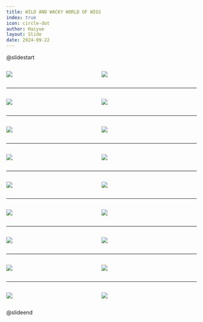 ```yaml
---
title: WILD AND WACKY WORLD OF WIGS
index: true
icon: circle-dot
author: Haiyue
layout: Slide
date: 2024-09-22
---
```

 
@slidestart

<div style="display:flex">
<div style="flex:1">

![](https://raw.githubusercontent.com/yclord/reading/refs/heads/master/english/Level-S/WILD%20AND%20WACKY%20WORLD%20OF%20WIGS/001.webp)
</div>
<div style="flex:1">

![](https://raw.githubusercontent.com/yclord/reading/refs/heads/master/english/Level-S/WILD%20AND%20WACKY%20WORLD%20OF%20WIGS/002.webp)
</div>
</div>

---

<div style="display:flex">
<div style="flex:1">

![](https://raw.githubusercontent.com/yclord/reading/refs/heads/master/english/Level-S/WILD%20AND%20WACKY%20WORLD%20OF%20WIGS/003.webp)
</div>
<div style="flex:1">

![](https://raw.githubusercontent.com/yclord/reading/refs/heads/master/english/Level-S/WILD%20AND%20WACKY%20WORLD%20OF%20WIGS/004.webp)
</div>
</div>

---

<div style="display:flex">
<div style="flex:1">

![](https://raw.githubusercontent.com/yclord/reading/refs/heads/master/english/Level-S/WILD%20AND%20WACKY%20WORLD%20OF%20WIGS/005.webp)
</div>
<div style="flex:1">

![](https://raw.githubusercontent.com/yclord/reading/refs/heads/master/english/Level-S/WILD%20AND%20WACKY%20WORLD%20OF%20WIGS/006.webp)
</div>
</div>

---

<div style="display:flex">
<div style="flex:1">

![](https://raw.githubusercontent.com/yclord/reading/refs/heads/master/english/Level-S/WILD%20AND%20WACKY%20WORLD%20OF%20WIGS/007.webp)
</div>
<div style="flex:1">

![](https://raw.githubusercontent.com/yclord/reading/refs/heads/master/english/Level-S/WILD%20AND%20WACKY%20WORLD%20OF%20WIGS/008.webp)
</div>
</div>

---

<div style="display:flex">
<div style="flex:1">

![](https://raw.githubusercontent.com/yclord/reading/refs/heads/master/english/Level-S/WILD%20AND%20WACKY%20WORLD%20OF%20WIGS/009.webp)
</div>
<div style="flex:1">

![](https://raw.githubusercontent.com/yclord/reading/refs/heads/master/english/Level-S/WILD%20AND%20WACKY%20WORLD%20OF%20WIGS/010.webp)
</div>
</div>

---

<div style="display:flex">
<div style="flex:1">

![](https://raw.githubusercontent.com/yclord/reading/refs/heads/master/english/Level-S/WILD%20AND%20WACKY%20WORLD%20OF%20WIGS/011.webp)
</div>
<div style="flex:1">

![](https://raw.githubusercontent.com/yclord/reading/refs/heads/master/english/Level-S/WILD%20AND%20WACKY%20WORLD%20OF%20WIGS/012.webp)
</div>
</div>

---

<div style="display:flex">
<div style="flex:1">

![](https://raw.githubusercontent.com/yclord/reading/refs/heads/master/english/Level-S/WILD%20AND%20WACKY%20WORLD%20OF%20WIGS/013.webp)
</div>
<div style="flex:1">

![](https://raw.githubusercontent.com/yclord/reading/refs/heads/master/english/Level-S/WILD%20AND%20WACKY%20WORLD%20OF%20WIGS/014.webp)
</div>
</div>

---

<div style="display:flex">
<div style="flex:1">

![](https://raw.githubusercontent.com/yclord/reading/refs/heads/master/english/Level-S/WILD%20AND%20WACKY%20WORLD%20OF%20WIGS/015.webp)
</div>
<div style="flex:1">

![](https://raw.githubusercontent.com/yclord/reading/refs/heads/master/english/Level-S/WILD%20AND%20WACKY%20WORLD%20OF%20WIGS/016.webp)
</div>
</div>

---

<div style="display:flex">
<div style="flex:1">

![](https://raw.githubusercontent.com/yclord/reading/refs/heads/master/english/Level-S/WILD%20AND%20WACKY%20WORLD%20OF%20WIGS/017.webp)
</div>
<div style="flex:1">

![](https://raw.githubusercontent.com/yclord/reading/refs/heads/master/english/Level-S/WILD%20AND%20WACKY%20WORLD%20OF%20WIGS/018.webp)
</div>
</div>

@slideend